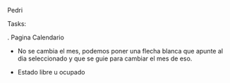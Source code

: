 
Pedri

Tasks:

. Pagina Calendario
 - No se cambia el mes, podemos poner una flecha blanca que apunte al dia seleccionado y que se guie para cambiar el mes de eso.

- Estado libre u ocupado